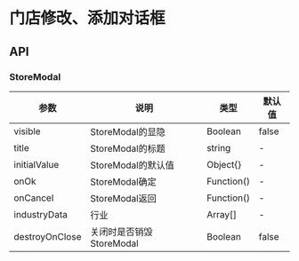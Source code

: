 
# 门店修改、添加对话框

## API

### StoreModal

| 参数      | 说明    | 类型         | 默认值 |
|----------|---------------|-------------|-------|
| visible | StoreModal的显隐  | Boolean | false |
| title | StoreModal的标题 | string | - |
| initialValue | StoreModal的默认值 | Object{} | - |
| onOk | StoreModal确定 | Function() | - |
| onCancel | StoreModal返回 | Function() | - |
| industryData | 行业 | Array[] | - |
| destroyOnClose | 关闭时是否销毁StoreModal | Boolean | false |
